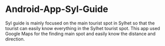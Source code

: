 # Android-App-Syl-Guide
Syl guide is mainly focused on the main tourist spot in Sylhet so that the tourist can easily know everything in the Sylhet tourist spot.
This app used Google Maps for the finding main spot and easily know the distance and direction.
